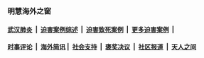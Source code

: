 
### 明慧海外之窗

####  [武汉肺炎](indexes/365.md?t=05060100) &nbsp;|&nbsp;  [迫害案例综述](indexes/328.md?t=05060100) &nbsp;|&nbsp; [迫害致死案例](indexes/277.md?t=05060100)  &nbsp;|&nbsp; [更多迫害案例](indexes/81.md?t=05060100)  &nbsp;|&nbsp; 
####  [时事评论](indexes/19.md?t=05060100) &nbsp;|&nbsp; [海外简讯](indexes/245.md?t=05060100)&nbsp;|&nbsp;  [社会支持](indexes/140.md?t=05060100) &nbsp;|&nbsp; [褒奖决议](indexes/282.md?t=05060100) &nbsp;|&nbsp; [社区报道](indexes/91.md?t=05060100)  &nbsp;|&nbsp; [天人之间](indexes/78.md?t=05060100) 

